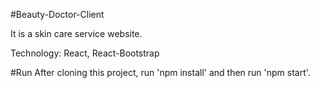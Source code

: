 #Beauty-Doctor-Client

It is a skin care service website.

Technology:
React,
React-Bootstrap

#Run
After cloning this project, run 'npm install' and then run 'npm start'.
